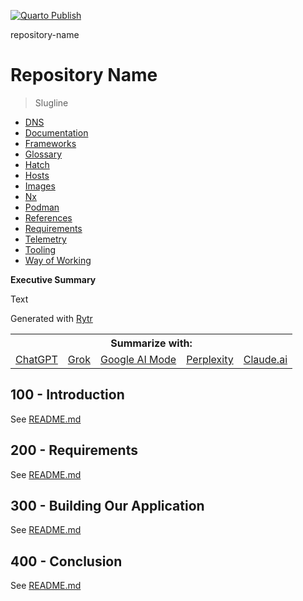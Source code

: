 [![Quarto Publish](https://github.com/vanHeemstraSystems/REPOSITORY-NAME/actions/workflows/publish.yml/badge.svg)](https://github.com/vanHeemstraSystems/REPOSITORY-NAME/actions/workflows/publish.yml)

repository-name
# Repository Name

> Slugline

- [DNS](./DNS.md)
- [Documentation](./DOCUMENTATION.md)
- [Frameworks](./FRAMEWORKS.md)
- [Glossary](./GLOSSARY.md)
- [Hatch](./HATCH.md)
- [Hosts](./HOSTS.md)
- [Images](./IMAGES.md)
- [Nx](./NX.md)
- [Podman](./PODMAN.md)
- [References](./REFERENCES.md)
- [Requirements](./REQUIREMENTS.md)
- [Telemetry](./TELEMETRY.md)
- [Tooling](./TOOLING.md)
- [Way of Working](./WAY_OF_WORKING.md)

**Executive Summary**

Text

Generated with [Rytr](https://app.rytr.me)

<table>
<th colspan="5">Summarize with:</th><tr/> 
<td><a href="https://chat.openai.com/?q=please+read+and+summarize+the+content+from+this+url+https://github.com/[GITHUB ORGANIZATION]/[GITHUB REPOSITORY]/">ChatGPT</a></td>
<td><a href="https://x.com/i/grok?text=please+read+and+summarize+the+content+from+this+url+https://github.com/[GITHUB ORGANIZATION]/[GITHUB REPOSITORY]/">Grok</a></td>
<td><a href="https://www.google.com/search?udm=50&aep=11&q=please+read+and+summarize+the+content+from+this+url+https://github.com/[GITHUB ORGANIZATION]/[GITHUB REPOSITORY]/">Google AI Mode</a></td>
<td><a href="https://www.perplexity.ai/search/new?q=please+read+and+summarize+the+content+from+this+url+https://github.com/[GITHUB ORGANIZATION]/[GITHUB REPOSITORY]/">Perplexity</a></td>
<td><a href="https://claude.ai/new?q=please+read+and+summarize+the+content+from+this+url+https://github.com/[GITHUB ORGANIZATION]/[GITHUB REPOSITORY]/">Claude.ai</a></td>  
</table>

## 100 - Introduction

See [README.md](./100/README.md)

## 200 - Requirements

See [README.md](./200/README.md)

## 300 - Building Our Application

See [README.md](./300/README.md)

## 400 - Conclusion

See [README.md](./400/README.md)

